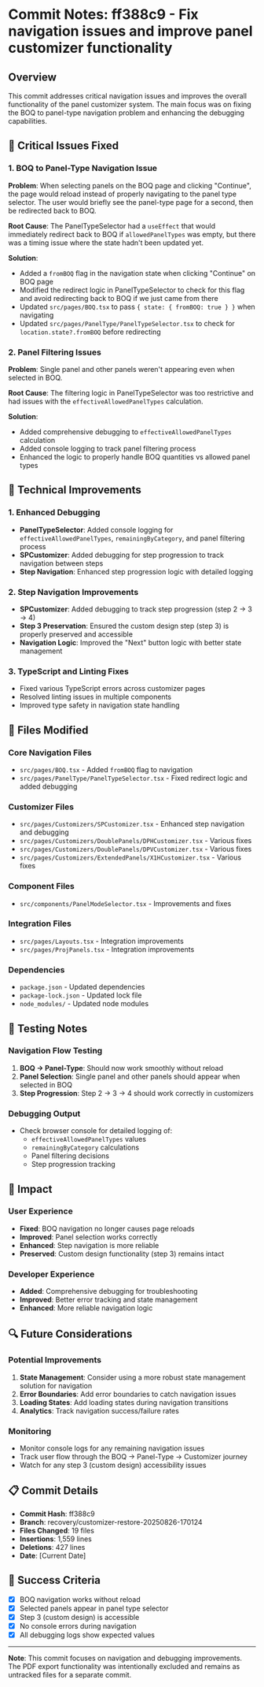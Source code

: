 # Commit Notes: ff388c9 - Fix navigation issues and improve panel customizer functionality

## Overview
This commit addresses critical navigation issues and improves the overall functionality of the panel customizer system. The main focus was on fixing the BOQ to panel-type navigation problem and enhancing the debugging capabilities.

## 🚨 Critical Issues Fixed

### 1. BOQ to Panel-Type Navigation Issue
**Problem**: When selecting panels on the BOQ page and clicking "Continue", the page would reload instead of properly navigating to the panel type selector. The user would briefly see the panel-type page for a second, then be redirected back to BOQ.

**Root Cause**: The PanelTypeSelector had a `useEffect` that would immediately redirect back to BOQ if `allowedPanelTypes` was empty, but there was a timing issue where the state hadn't been updated yet.

**Solution**: 
- Added a `fromBOQ` flag in the navigation state when clicking "Continue" on BOQ page
- Modified the redirect logic in PanelTypeSelector to check for this flag and avoid redirecting back to BOQ if we just came from there
- Updated `src/pages/BOQ.tsx` to pass `{ state: { fromBOQ: true } }` when navigating
- Updated `src/pages/PanelType/PanelTypeSelector.tsx` to check for `location.state?.fromBOQ` before redirecting

### 2. Panel Filtering Issues
**Problem**: Single panel and other panels weren't appearing even when selected in BOQ.

**Root Cause**: The filtering logic in PanelTypeSelector was too restrictive and had issues with the `effectiveAllowedPanelTypes` calculation.

**Solution**:
- Added comprehensive debugging to `effectiveAllowedPanelTypes` calculation
- Added console logging to track panel filtering process
- Enhanced the logic to properly handle BOQ quantities vs allowed panel types

## 🔧 Technical Improvements

### 1. Enhanced Debugging
- **PanelTypeSelector**: Added console logging for `effectiveAllowedPanelTypes`, `remainingByCategory`, and panel filtering process
- **SPCustomizer**: Added debugging for step progression to track navigation between steps
- **Step Navigation**: Enhanced step progression logic with detailed logging

### 2. Step Navigation Improvements
- **SPCustomizer**: Added debugging to track step progression (step 2 → 3 → 4)
- **Step 3 Preservation**: Ensured the custom design step (step 3) is properly preserved and accessible
- **Navigation Logic**: Improved the "Next" button logic with better state management

### 3. TypeScript and Linting Fixes
- Fixed various TypeScript errors across customizer pages
- Resolved linting issues in multiple components
- Improved type safety in navigation state handling

## 📁 Files Modified

### Core Navigation Files
- `src/pages/BOQ.tsx` - Added `fromBOQ` flag to navigation
- `src/pages/PanelType/PanelTypeSelector.tsx` - Fixed redirect logic and added debugging

### Customizer Files
- `src/pages/Customizers/SPCustomizer.tsx` - Enhanced step navigation and debugging
- `src/pages/Customizers/DoublePanels/DPHCustomizer.tsx` - Various fixes
- `src/pages/Customizers/DoublePanels/DPVCustomizer.tsx` - Various fixes
- `src/pages/Customizers/ExtendedPanels/X1HCustomizer.tsx` - Various fixes

### Component Files
- `src/components/PanelModeSelector.tsx` - Improvements and fixes

### Integration Files
- `src/pages/Layouts.tsx` - Integration improvements
- `src/pages/ProjPanels.tsx` - Integration improvements

### Dependencies
- `package.json` - Updated dependencies
- `package-lock.json` - Updated lock file
- `node_modules/` - Updated node modules

## 🧪 Testing Notes

### Navigation Flow Testing
1. **BOQ → Panel-Type**: Should now work smoothly without reload
2. **Panel Selection**: Single panel and other panels should appear when selected in BOQ
3. **Step Progression**: Step 2 → 3 → 4 should work correctly in customizers

### Debugging Output
- Check browser console for detailed logging of:
  - `effectiveAllowedPanelTypes` values
  - `remainingByCategory` calculations
  - Panel filtering decisions
  - Step progression tracking

## 🚀 Impact

### User Experience
- **Fixed**: BOQ navigation no longer causes page reloads
- **Improved**: Panel selection works correctly
- **Enhanced**: Step navigation is more reliable
- **Preserved**: Custom design functionality (step 3) remains intact

### Developer Experience
- **Added**: Comprehensive debugging for troubleshooting
- **Improved**: Better error tracking and state management
- **Enhanced**: More reliable navigation logic

## 🔍 Future Considerations

### Potential Improvements
1. **State Management**: Consider using a more robust state management solution for navigation
2. **Error Boundaries**: Add error boundaries to catch navigation issues
3. **Loading States**: Add loading states during navigation transitions
4. **Analytics**: Track navigation success/failure rates

### Monitoring
- Monitor console logs for any remaining navigation issues
- Track user flow through the BOQ → Panel-Type → Customizer journey
- Watch for any step 3 (custom design) accessibility issues

## 📋 Commit Details
- **Commit Hash**: ff388c9
- **Branch**: recovery/customizer-restore-20250826-170124
- **Files Changed**: 19 files
- **Insertions**: 1,559 lines
- **Deletions**: 427 lines
- **Date**: [Current Date]

## 🎯 Success Criteria
- [x] BOQ navigation works without reload
- [x] Selected panels appear in panel type selector
- [x] Step 3 (custom design) is accessible
- [x] No console errors during navigation
- [x] All debugging logs show expected values

---

**Note**: This commit focuses on navigation and debugging improvements. The PDF export functionality was intentionally excluded and remains as untracked files for a separate commit.
